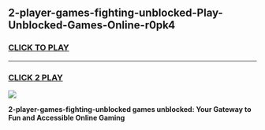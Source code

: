 
## 2-player-games-fighting-unblocked-Play-Unblocked-Games-Online-r0pk4
<h3>
<a href="https://premium76.site?title=2-player-games-fighting-unblocked&ref=25A">CLICK TO PLAY</a></h3>
<hr>

<h3>
<a href="https://premium76.site?title=2-player-games-fighting-unblocked&ref=25A">CLICK 2 PLAY</a>
  
</h3>

<a href="https://premium76.site?title=2-player-games-fighting-unblocked&ref=25A"><img src="https://clearcache.store/games.png"></a>


**2-player-games-fighting-unblocked games unblocked: Your Gateway to Fun and Accessible Online Gaming**
